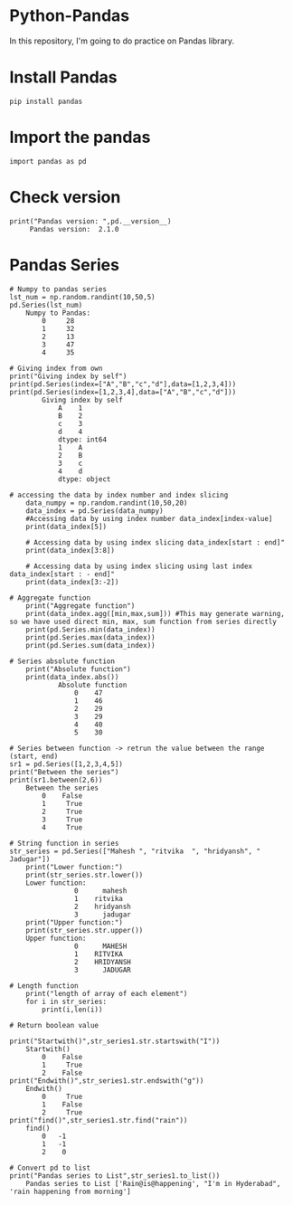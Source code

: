 # Python-Pandas
In this repository, I'm going to do practice on Pandas library.

# Install Pandas
    pip install pandas

# Import the pandas
    import pandas as pd

# Check version
    print("Pandas version: ",pd.__version__)       
         Pandas version:  2.1.0

# Pandas Series
    # Numpy to pandas series
    lst_num = np.random.randint(10,50,5)
    pd.Series(lst_num)  
        Numpy to Pandas:
            0     28
            1     32
            2     13
            3     47
            4     35

    # Giving index from own
    print("Giving index by self")
    print(pd.Series(index=["A","B","c","d"],data=[1,2,3,4]))
    print(pd.Series(index=[1,2,3,4],data=["A","B","c","d"]))
            Giving index by self
                A    1
                B    2
                c    3
                d    4
                dtype: int64
                1    A
                2    B
                3    c
                4    d
                dtype: object

    # accessing the data by index number and index slicing
        data_numpy = np.random.randint(10,50,20)
        data_index = pd.Series(data_numpy)
        #Accessing data by using index number data_index[index-value]
        print(data_index[5])

        # Accessing data by using index slicing data_index[start : end]"
        print(data_index[3:8])

        # Accessing data by using index slicing using last index data_index[start : - end]"
        print(data_index[3:-2])

    # Aggregate function 
        print("Aggregate function")
        print(data_index.agg([min,max,sum])) #This may generate warning, so we have used direct min, max, sum function from series directly
        print(pd.Series.min(data_index))
        print(pd.Series.max(data_index))
        print(pd.Series.sum(data_index))

    # Series absolute function
        print("Absolute function")
        print(data_index.abs())
                Absolute function
                    0    47
                    1    46
                    2    29
                    3    29
                    4    40
                    5    30

    # Series between function -> retrun the value between the range (start, end)
    sr1 = pd.Series([1,2,3,4,5])
    print("Between the series")
    print(sr1.between(2,6))
        Between the series
            0    False
            1     True
            2     True
            3     True
            4     True

    # String function in series
    str_series = pd.Series(["Mahesh ", "ritvika  ", "hridyansh", "  Jadugar"])
        print("Lower function:")
        print(str_series.str.lower())
        Lower function:
                    0      mahesh
                    1    ritvika
                    2    hridyansh
                    3      jadugar
        print("Upper function:")
        print(str_series.str.upper())
        Upper function:
                    0      MAHESH
                    1    RITVIKA
                    2    HRIDYANSH
                    3      JADUGAR
                
    # Length function
        print("length of array of each element")
        for i in str_series:
            print(i,len(i))

    # Return boolean value

    print("Startwith()",str_series1.str.startswith("I"))
        Startwith() 
            0    False
            1     True
            2    False
    print("Endwith()",str_series1.str.endswith("g"))
        Endwith() 
            0     True
            1    False
            2     True
    print("find()",str_series1.str.find("rain"))     
        find() 
            0   -1
            1   -1
            2    0

    # Convert pd to list
    print("Pandas series to List",str_series1.to_list())
        Pandas series to List ['Rain@is@happening', "I'm in Hyderabad", 'rain happening from morning']

